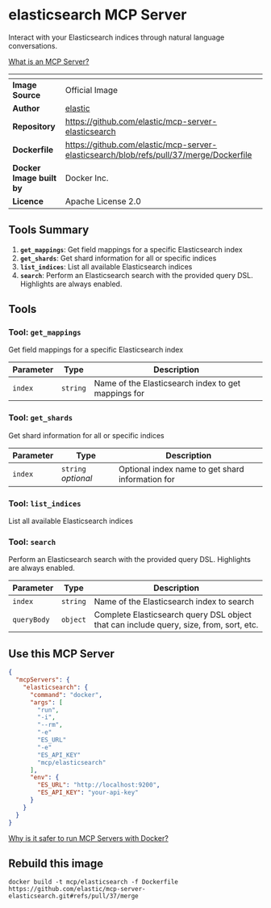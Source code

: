 # elasticsearch MCP Server

Interact with your Elasticsearch indices through natural language conversations.

[What is an MCP Server?](https://www.anthropic.com/news/model-context-protocol)

| <!-- --> | <!-- --> |
|-----------|---------|
| **Image Source** | Official Image |
| **Author** | [elastic](https://github.com/elastic) |
| **Repository** | https://github.com/elastic/mcp-server-elasticsearch |
| **Dockerfile** | https://github.com/elastic/mcp-server-elasticsearch/blob/refs/pull/37/merge/Dockerfile |
| **Docker Image built by** | Docker Inc. |
| **Licence** | Apache License 2.0 |

## Tools Summary

 1. **`get_mappings`**: Get field mappings for a specific Elasticsearch index
 1. **`get_shards`**: Get shard information for all or specific indices
 1. **`list_indices`**: List all available Elasticsearch indices
 1. **`search`**: Perform an Elasticsearch search with the provided query DSL. Highlights are always enabled.

## Tools

### Tool: **`get_mappings`**

Get field mappings for a specific Elasticsearch index

| Parameter | Type | Description |
| - | - | - |
| `index` | `string` | Name of the Elasticsearch index to get mappings for |

### Tool: **`get_shards`**

Get shard information for all or specific indices

| Parameter | Type | Description |
| - | - | - |
| `index` | `string` *optional* | Optional index name to get shard information for |

### Tool: **`list_indices`**

List all available Elasticsearch indices

### Tool: **`search`**

Perform an Elasticsearch search with the provided query DSL. Highlights are always enabled.

| Parameter | Type | Description |
| - | - | - |
| `index` | `string` | Name of the Elasticsearch index to search |
| `queryBody` | `object` | Complete Elasticsearch query DSL object that can include query, size, from, sort, etc. |

## Use this MCP Server

```json
{
  "mcpServers": {
    "elasticsearch": {
      "command": "docker",
      "args": [
        "run",
        "-i",
        "--rm",
        "-e"
        "ES_URL"
        "-e"
        "ES_API_KEY"
        "mcp/elasticsearch"
      ],
      "env": {
        "ES_URL": "http://localhost:9200",
        "ES_API_KEY": "your-api-key"
      }
    }
  }
}
```

[Why is it safer to run MCP Servers with Docker?](https://www.docker.com/blog/the-model-context-protocol-simplifying-building-ai-apps-with-anthropic-claude-desktop-and-docker/)

## Rebuild this image

```console
docker build -t mcp/elasticsearch -f Dockerfile https://github.com/elastic/mcp-server-elasticsearch.git#refs/pull/37/merge
```


